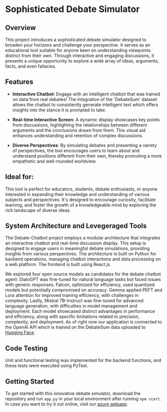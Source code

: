 # Sophisticated Debate Simulator

## Overview

This project introduces a sophisticated debate simulator designed to broaden your horizons and challenge your perspective. It serves as an educational tool suitable for anyone keen on understanding viewpoints distinct from their own. Through interactive and engaging discussions, it presents a unique opportunity to explore a wide array of ideas, arguments, facts, and even fallacies.

## Features

- **Interactive Chatbot**: Engage with an intelligent chatbot that was trained on data from real debates! The integration of the 'DebateSum' dataset allows the chatbot to consistently generate intelligent text which offers insights into the stance it is prompted to take. 

- **Real-time Interactive Screen**: A dynamic display showcases key points from discussions, highlighting the relationships between different arguments and the conclusions drawn from them. This visual aid enhances understanding and retention of complex discussions.

- **Diverse Perspectives**: By simulating debates and presenting a variety of perspectives, the tool encourages users to learn about and understand positions different from their own, thereby promoting a more empathetic and well-rounded worldview.

## Ideal for:

This tool is perfect for educators, students, debate enthusiasts, or anyone interested in expanding their knowledge and understanding of various subjects and perspectives. It's designed to encourage curiosity, facilitate learning, and foster the growth of a knowledgeable mind by exploring the rich landscape of diverse ideas.

## System Architecture and Levegeraged Tools 

The Debate-Chatbot project employs a modular architecture that integrates an interactive chatbot and real-time discussion display. This setup is designed to engage users in meaningful debate simulations, providing insights from various perspectives. The architecture is built on Python for backend operations, managing chatbot interactions and data processing on a web platform. The frontend is built using React.js.  

We explored four open source models as candidates for the debate chatbot agent: DialoGPT was fine-tuned for natural language tasks but faced issues with generic responses. Falcon, optimized for efficiency, used quantized models but potentially compromised on accuracy. Gemma applied PEFT and Lora attention for improved training efficiency, with challenges in complexity. Lastly, Mistral 7B-Instruct was fine-tuned for advanced language generation, with difficulties in model management and deployment. Each model showcased distinct advantages in performance and efficiency, along with specific limitations related to precision, complexity, and deployment. As of right now our application is connected to the OpenAI API which is trained on the DebateSum data uploaded to [Hugging Face](https://huggingface.co/asaurasieu/debatebot/tree/main). 
 
## Code Testing

Unit and functional testing was implemented for the backend functions, and these tests were executed using PyTest. 
## Getting Started

To get started with this innovative debate simulator, download the repository and run `app.py` in your local environment after running `npm start`. In case you want to try it out online, visit our [azure webapp](debatebot.azurewebsites.net). 




